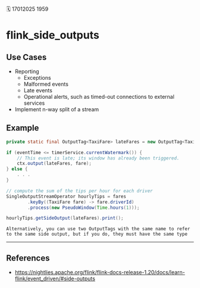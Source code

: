 🗓️ 17012025 1959

# flink_side_outputs

## Use Cases
- Reporting
	- Exceptions
	- Malformed events
	- Late events
	- Operational alerts, such as timed-out connections to external services
- Implement n-way split of a stream

## Example

```java
private static final OutputTag<TaxiFare> lateFares = new OutputTag<TaxiFare>("lateFares") {};
```

```java
if (eventTime <= timerService.currentWatermark()) {
    // This event is late; its window has already been triggered.
    ctx.output(lateFares, fare);
} else {
    . . .
}
```

```java
// compute the sum of the tips per hour for each driver
SingleOutputStreamOperator hourlyTips = fares
        .keyBy((TaxiFare fare) -> fare.driverId)
        .process(new PseudoWindow(Time.hours(1)));

hourlyTips.getSideOutput(lateFares).print();
```

```ad-note
Alternatively, you can use two OutputTags with the same name to refer to the same side output, but if you do, they must have the same type
```


---

## References
- https://nightlies.apache.org/flink/flink-docs-release-1.20/docs/learn-flink/event_driven/#side-outputs